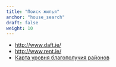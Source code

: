 ```yaml
---
title: "Поиск жилья"
anchor: "house_search"
draft: false
weight: 10
---
```


* <http://www.daft.ie/>
* <http://www.rent.ie/>
* [Карта уровня благополучия районов](https://www.rte.ie/deprivation/)
